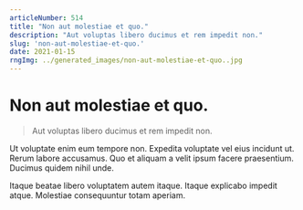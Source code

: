 ```yaml
---
articleNumber: 514
title: "Non aut molestiae et quo."
description: "Aut voluptas libero ducimus et rem impedit non."
slug: 'non-aut-molestiae-et-quo.'
date: 2021-01-15
rngImg: ../generated_images/non-aut-molestiae-et-quo..jpg
---
```


# Non aut molestiae et quo.

> Aut voluptas libero ducimus et rem impedit non.

Ut voluptate enim eum tempore non. Expedita voluptate vel eius incidunt ut. Rerum labore accusamus. Quo et aliquam a velit ipsum facere praesentium. Ducimus quidem nihil unde.
 Itaque beatae libero voluptatem autem itaque. Itaque explicabo impedit atque. Molestiae consequuntur totam aperiam.
